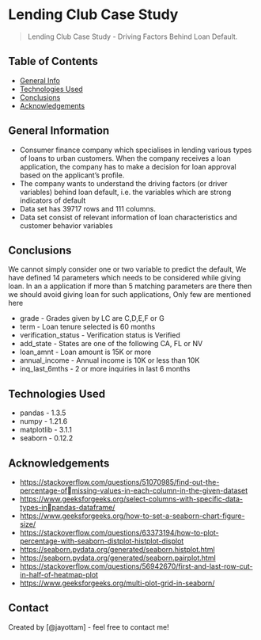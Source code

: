 # Lending Club Case Study
> Lending Club Case Study - Driving Factors Behind Loan Default.


## Table of Contents
* [General Info](#general-information)
* [Technologies Used](#technologies-used)
* [Conclusions](#conclusions)
* [Acknowledgements](#acknowledgements)

<!-- You can include any other section that is pertinent to your problem -->

## General Information
- Consumer finance company which specialises in lending various types of loans to urban customers. When the company receives a loan application, the company has to make a decision for loan approval based on the applicant’s profile.
- The company wants to understand the driving factors (or driver variables) behind loan default, i.e. the variables which are strong indicators of default
- Data set has 39717 rows and 111 columns. 
- Data set consist of relevant information of loan characteristics and customer behavior variables

<!-- You don't have to answer all the questions - just the ones relevant to your project. -->

## Conclusions
We cannot simply consider one or two variable to predict the default, We have defined 14 parameters which needs to be considered while giving loan. In an a application if more than 5 matching parameters are there then we should avoid giving loan for such applications, Only few are mentioned here

- grade - Grades given by LC are C,D,E,F or G
- term - Loan tenure selected is 60 months
- verification_status - Verification status is Verified
- add_state - States are one of the following CA, FL or NV
- loan_amnt - Loan amount is 15K or more
- annual_income - Annual income is 10K or less than 10K
- inq_last_6mths - 2 or more inquiries in last 6 months

<!-- You don't have to answer all the questions - just the ones relevant to your project. -->


## Technologies Used
- pandas - 1.3.5
- numpy - 1.21.6
- matplotlib - 3.1.1
- seaborn - 0.12.2

<!-- As the libraries versions keep on changing, it is recommended to mention the version of library used in this project -->

## Acknowledgements
- https://stackoverflow.com/questions/51070985/find-out-the-percentage-ofmissing-values-in-each-column-in-the-given-dataset
- https://www.geeksforgeeks.org/select-columns-with-specific-data-types-inpandas-dataframe/
- https://www.geeksforgeeks.org/how-to-set-a-seaborn-chart-figure-size/
- https://stackoverflow.com/questions/63373194/how-to-plot-percentage-with-seaborn-distplot-histplot-displot
- https://seaborn.pydata.org/generated/seaborn.histplot.html
- https://seaborn.pydata.org/generated/seaborn.pairplot.html
- https://stackoverflow.com/questions/56942670/first-and-last-row-cut-in-half-of-heatmap-plot
- https://www.geeksforgeeks.org/multi-plot-grid-in-seaborn/


## Contact
Created by [@jayottam] - feel free to contact me!


<!-- Optional -->
<!-- ## License -->
<!-- This project is open source and available under the [... License](). -->

<!-- You don't have to include all sections - just the one's relevant to your project -->